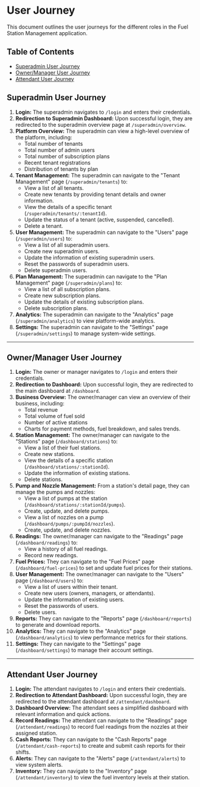 # User Journey

This document outlines the user journeys for the different roles in the Fuel Station Management application.

## Table of Contents

- [Superadmin User Journey](#superadmin-user-journey)
- [Owner/Manager User Journey](#ownermanager-user-journey)
- [Attendant User Journey](#attendant-user-journey)

## Superadmin User Journey

1.  **Login:** The superadmin navigates to `/login` and enters their credentials.
2.  **Redirection to Superadmin Dashboard:** Upon successful login, they are redirected to the superadmin overview page at `/superadmin/overview`.
3.  **Platform Overview:** The superadmin can view a high-level overview of the platform, including:
    *   Total number of tenants
    *   Total number of admin users
    *   Total number of subscription plans
    *   Recent tenant registrations
    *   Distribution of tenants by plan
4.  **Tenant Management:** The superadmin can navigate to the "Tenant Management" page (`/superadmin/tenants`) to:
    *   View a list of all tenants.
    *   Create new tenants by providing tenant details and owner information.
    *   View the details of a specific tenant (`/superadmin/tenants/:tenantId`).
    *   Update the status of a tenant (active, suspended, cancelled).
    *   Delete a tenant.
5.  **User Management:** The superadmin can navigate to the "Users" page (`/superadmin/users`) to:
    *   View a list of all superadmin users.
    *   Create new superadmin users.
    *   Update the information of existing superadmin users.
    *   Reset the passwords of superadmin users.
    *   Delete superadmin users.
6.  **Plan Management:** The superadmin can navigate to the "Plan Management" page (`/superadmin/plans`) to:
    *   View a list of all subscription plans.
    *   Create new subscription plans.
    *   Update the details of existing subscription plans.
    *   Delete subscription plans.
7.  **Analytics:** The superadmin can navigate to the "Analytics" page (`/superadmin/analytics`) to view platform-wide analytics.
8.  **Settings:** The superadmin can navigate to the "Settings" page (`/superadmin/settings`) to manage system-wide settings.

---

## Owner/Manager User Journey

1.  **Login:** The owner or manager navigates to `/login` and enters their credentials.
2.  **Redirection to Dashboard:** Upon successful login, they are redirected to the main dashboard at `/dashboard`.
3.  **Business Overview:** The owner/manager can view an overview of their business, including:
    *   Total revenue
    *   Total volume of fuel sold
    *   Number of active stations
    *   Charts for payment methods, fuel breakdown, and sales trends.
4.  **Station Management:** The owner/manager can navigate to the "Stations" page (`/dashboard/stations`) to:
    *   View a list of their fuel stations.
    *   Create new stations.
    *   View the details of a specific station (`/dashboard/stations/:stationId`).
    *   Update the information of existing stations.
    *   Delete stations.
5.  **Pump and Nozzle Management:** From a station's detail page, they can manage the pumps and nozzles:
    *   View a list of pumps at the station (`/dashboard/stations/:stationId/pumps`).
    *   Create, update, and delete pumps.
    *   View a list of nozzles on a pump (`/dashboard/pumps/:pumpId/nozzles`).
    *   Create, update, and delete nozzles.
6.  **Readings:** The owner/manager can navigate to the "Readings" page (`/dashboard/readings`) to:
    *   View a history of all fuel readings.
    *   Record new readings.
7.  **Fuel Prices:** They can navigate to the "Fuel Prices" page (`/dashboard/fuel-prices`) to set and update fuel prices for their stations.
8.  **User Management:** The owner/manager can navigate to the "Users" page (`/dashboard/users`) to:
    *   View a list of users within their tenant.
    *   Create new users (owners, managers, or attendants).
    *   Update the information of existing users.
    *   Reset the passwords of users.
    *   Delete users.
9.  **Reports:** They can navigate to the "Reports" page (`/dashboard/reports`) to generate and download reports.
10. **Analytics:** They can navigate to the "Analytics" page (`/dashboard/analytics`) to view performance metrics for their stations.
11. **Settings:** They can navigate to the "Settings" page (`/dashboard/settings`) to manage their account settings.

---

## Attendant User Journey

1.  **Login:** The attendant navigates to `/login` and enters their credentials.
2.  **Redirection to Attendant Dashboard:** Upon successful login, they are redirected to the attendant dashboard at `/attendant/dashboard`.
3.  **Dashboard Overview:** The attendant sees a simplified dashboard with relevant information and quick actions.
4.  **Record Readings:** The attendant can navigate to the "Readings" page (`/attendant/readings`) to record fuel readings from the nozzles at their assigned station.
5.  **Cash Reports:** They can navigate to the "Cash Reports" page (`/attendant/cash-reports`) to create and submit cash reports for their shifts.
6.  **Alerts:** They can navigate to the "Alerts" page (`/attendant/alerts`) to view system alerts.
7.  **Inventory:** They can navigate to the "Inventory" page (`/attendant/inventory`) to view the fuel inventory levels at their station.
